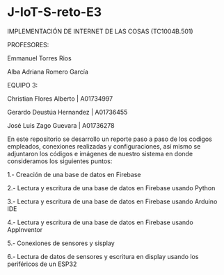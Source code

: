 # J-IoT-S-reto-E3
IMPLEMENTACIÓN DE INTERNET DE LAS COSAS (TC1004B.501)

PROFESORES:

Emmanuel Torres Rios

Alba Adriana Romero García

EQUIPO 3:

Christian Flores Alberto | A01734997 

Gerardo Deustúa Hernandez | A01736455

José Luis Zago Guevara  |  A01736278

En este repositorio se desarrollo un reporte paso a paso de los codigos empleados, conexiones realizadas y configuraciones, así mismo se adjuntaron los códigos e imágenes de nuestro sistema en donde consideramos los siguientes puntos:

1.- Creación de una base de datos en Firebase

2.- Lectura y escritura de una base de datos en Firebase usando Python

3.- Lectura y escritura de una base de datos en Firebase usando Arduino IDE

4.- Lectura y escritura de una base de datos en Firebase usando AppInventor

5.- Conexiones de sensores y sisplay

6.- Lectura de datos de sensores y escritura en display usando los periféricos de un ESP32


